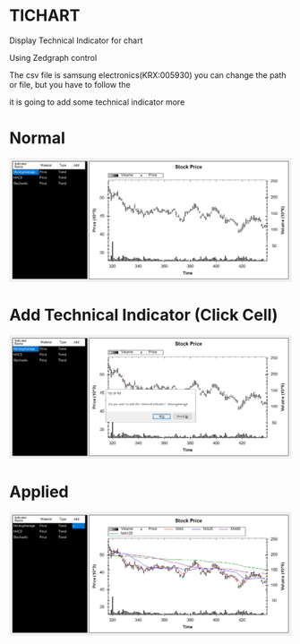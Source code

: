 # TICHART
Display Technical Indicator for chart 

Using Zedgraph control

The csv file is samsung electronics(KRX:005930)
you can change the path or file, but you have to follow the 

it is going to add some technical indicator more

# Normal 
![Alt text](/chart1.png)
# Add Technical Indicator (Click Cell)
![Alt text](/chart2.png)
# Applied 
![Alt text](/chart3.png)

